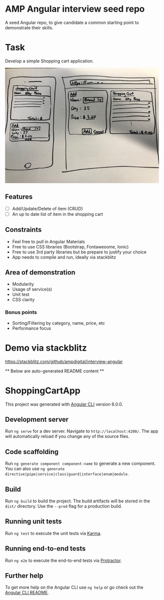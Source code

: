 # AMP Angular interview seed repo
A seed Angular repo, to give candidate a common starting point to demonstrate their skills.

# Task
Develop a simple Shopping cart application.

![Visual mockup of Shopping cart app](layout.jpg)

## Features
- [ ] Add/Update/Delete of item (CRUD)
- [ ] An up to date list of item in the shopping cart

## Constraints
- Feel free to pull in Angular Materials
- Free to use CSS libraries (Bootstrap, Fontawesome, Ionic)
- Free to use 3rd party libraries but be prepare to justify your choice
- App needs to compile and run, ideally via stackblitz

## Area of demonstration
- Modularity
- Usage of service(s)
- Unit test
- CSS clarity

### Bonus points
- Sorting/Filtering by category, name, price, etc
- Performance focus

# Demo via stackblitz
https://stackblitz.com/github/ampdigital/interview-angular






** Below are auto-generated README content **
# ShoppingCartApp

This project was generated with [Angular CLI](https://github.com/angular/angular-cli) version 6.0.0.

## Development server

Run `ng serve` for a dev server. Navigate to `http://localhost:4200/`. The app will automatically reload if you change any of the source files.

## Code scaffolding

Run `ng generate component component-name` to generate a new component. You can also use `ng generate directive|pipe|service|class|guard|interface|enum|module`.

## Build

Run `ng build` to build the project. The build artifacts will be stored in the `dist/` directory. Use the `--prod` flag for a production build.

## Running unit tests

Run `ng test` to execute the unit tests via [Karma](https://karma-runner.github.io).

## Running end-to-end tests

Run `ng e2e` to execute the end-to-end tests via [Protractor](http://www.protractortest.org/).

## Further help

To get more help on the Angular CLI use `ng help` or go check out the [Angular CLI README](https://github.com/angular/angular-cli/blob/master/README.md).
